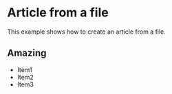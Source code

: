 # Article from a file

This example shows how to create an article from a file.

## Amazing

- Item1
- Item2
- Item3
